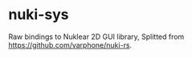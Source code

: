 nuki-sys
========

Raw bindings to Nuklear 2D GUI library, Splitted from https://github.com/varphone/nuki-rs.
